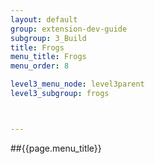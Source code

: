 ```yaml
---
layout: default
group: extension-dev-guide
subgroup: 3_Build
title: Frogs
menu_title: Frogs
menu_order: 8

level3_menu_node: level3parent
level3_subgroup: frogs



---
```

##{{page.menu_title}}
